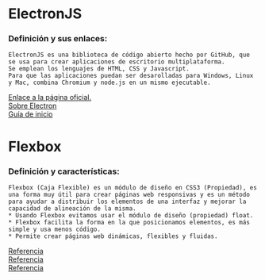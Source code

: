# ElectronJS
### Definición y sus enlaces:
```
ElectronJS es una biblioteca de código abierto hecho por GitHub, que se usa para crear aplicaciones de escritorio multiplataforma.    
Se emplean los lenguajes de HTML, CSS y Javascript.  
Para que las aplicaciones puedan ser desarolladas para Windows, Linux y Mac, combina Chromium y node.js en un mismo ejecutable.
```
[Enlace a la página oficial.](https://electronjs.org/)  
[Sobre Electron](https://electronjs.org/docs/tutorial/about)  
[Guía de inicio](https://electronjs.org/docs/tutorial/quick-start)

# Flexbox
### Definición y características:
```
Flexbox (Caja Flexible) es un módulo de diseño en CSS3 (Propiedad), es una forma muy útil para crear páginas web responsivas y es un método para ayudar a distribuir los elementos de una interfaz y mejorar la capacidad de alineación de la misma.  
* Usando Flexbox evitamos usar el módulo de diseño (propiedad) float.  
* Flexbox facilita la forma en la que posicionamos elementos, es más simple y usa menos código.  
* Permite crear páginas web dinámicas, flexibles y fluidas.
```
[Referencia](https://filisantillan.com/el-gran-poder-de-css3-flexbox/)  
[Referencia](https://developer.mozilla.org/es/docs/Web/CSS/CSS_Flexible_Box_Layout/Conceptos_Basicos_de_Flexbox)  
[Referencia](https://www.emenia.es/flexbox-la-caja-flexible-css3/)
